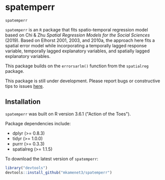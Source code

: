# spatemperr

`spatemperr`

`spatemperr` is an `R` package that fits spatio-temporal regression model based on Chi & Zhu *Spatial Regression Models for the Social Sciences* (2019). Based on Elhorst 2001, 2003, and 2010a, the approach here fits a spatial error model while incorporating a temporally lagged response variable, temporally lagged explanatory variables, and spatially lagged explanatory variables.

This package builds on the `errorsarlm()` function from the `spatialreg` package.

This package is still under development. Please report bugs or constructive tips to issues [here](https://github.com/mkamenet3/spatemperr/issues).

## Installation

`spatemperr` was built on R version 3.6.1 ("Action of the Toes").

Package dependencies include:

- dplyr (>= 0.8.3)
- tidyr (>= 1.0.0)
- purrr (>= 0.3.3)
- spatialreg (>= 1.1.5)


To download the latest version of `spatemperr`:

```R
library("devtools")
devtools::install_github("mkamenet3/spatemperr")

```